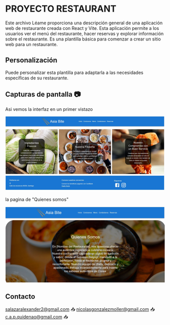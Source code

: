  # PROYECTO RESTAURANT

Este archivo Léame proporciona una descripción general de una aplicación web de restaurante creada con React y Vite. Esta aplicación permite a los usuarios ver el menú del restaurante, hacer reservas y explorar información sobre el restaurante. Es una plantilla básica para comenzar a crear un sitio web para un restaurante.


## Personalización
Puede personalizar esta plantilla para adaptarla a las necesidades específicas de su restaurante. 

## Capturas de pantalla 📷

Asi vemos la interfaz en un primer vistazo

![GitHub](./src/assets/img/Captura1.JPG)

la pagina de "Quienes somos"

![GitHub](./src/assets/img/Captura2.JPG)


## Contacto 
salazaralexander2@gmail.com  📥
nicolasgonzalezmoller@gmail.com  📥
c.a.p.quidenao@gmail.com  📥
